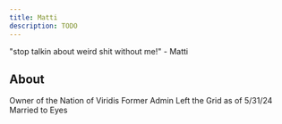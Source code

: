 ```yaml
---
title: Matti
description: TODO
---
```


"stop talkin about weird shit without me!" - Matti

## About
Owner of the Nation of Viridis
Former Admin
Left the Grid as of 5/31/24
Married to Eyes

